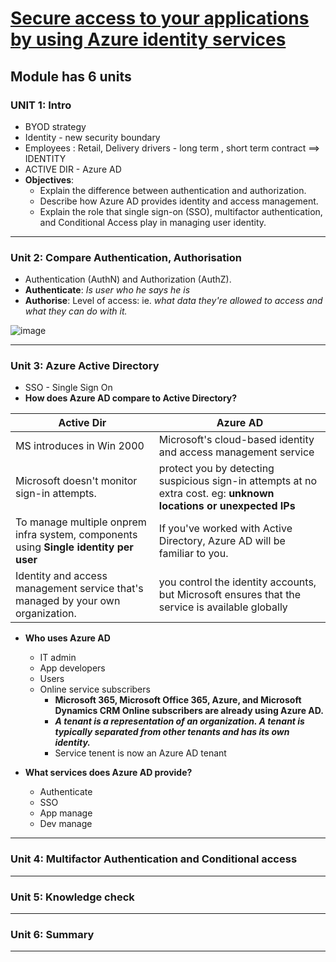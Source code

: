 # [Secure access to your applications by using Azure identity services](https://docs.microsoft.com/en-us/learn/modules/secure-access-azure-identity-services/)

## Module has 6 units

### UNIT 1: Intro
- BYOD strategy
- Identity - new security boundary
- Employees : Retail, Delivery drivers - long term , short term contract ==> IDENTITY
- ACTIVE DIR - Azure AD
- **Objectives**: 
  - Explain the difference between authentication and authorization.
  - Describe how Azure AD provides identity and access management.
  - Explain the role that single sign-on (SSO), multifactor authentication, and Conditional Access play in managing user identity.
---
### Unit 2: Compare Authentication, Authorisation
- Authentication (AuthN) and Authorization (AuthZ).
- **Authenticate**: _Is user who he says he is_
- **Authorise**: Level of access: ie.  _what data they're allowed to access and what they can do with it._

![image](https://user-images.githubusercontent.com/43994542/120116568-57ff1980-c1a6-11eb-90cd-8f2c2ee8bb91.png)


---
### Unit 3: Azure Active Directory
- SSO - Single Sign On
- **How does Azure AD compare to Active Directory?**

|Active Dir| Azure AD|
|---|---|
|MS introduces in Win 2000 |Microsoft's cloud-based identity and access management service|
|Microsoft doesn't monitor sign-in attempts.|protect you by detecting suspicious sign-in attempts at no extra cost. eg: **unknown locations or unexpected IPs**|
|To manage multiple onprem infra system, components using **Single identity per user**|If you've worked with Active Directory, Azure AD will be familiar to you.|
|Identity and access management service that's managed by your own organization.| you control the identity accounts, but Microsoft ensures that the service is available globally|

- **Who uses Azure AD**
  - IT admin
  - App developers
  - Users
  - Online service subscribers 
    - **Microsoft 365, Microsoft Office 365, Azure, and Microsoft Dynamics CRM Online subscribers are already using Azure AD.**
    - **_A tenant is a representation of an organization. A tenant is typically separated from other tenants and has its own identity._**
    - Service tenent is now an Azure AD tenant

- **What services does Azure AD provide?**
  - Authenticate
  - SSO
  - App manage
  - Dev manage




---
### Unit 4: Multifactor Authentication and Conditional access
---
### Unit 5: Knowledge check
---
### Unit 6: Summary
---

